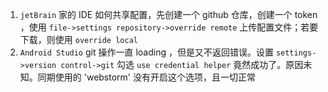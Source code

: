 1. `jetBrain` 家的 IDE 如何共享配置，先创建一个 github 仓库，创建一个 token ，使用 `file->settings repository->override remote` 上传配置文件；若要下载，则使用 `override local`
2. `Android Studio` git 操作一直 loading ，但是又不返回错误。设置 `settings->version control->git` 勾选 `use credential helper` 竟然成功了。原因未知。同期使用的 'webstorm' 没有开启这个选项，且一切正常

